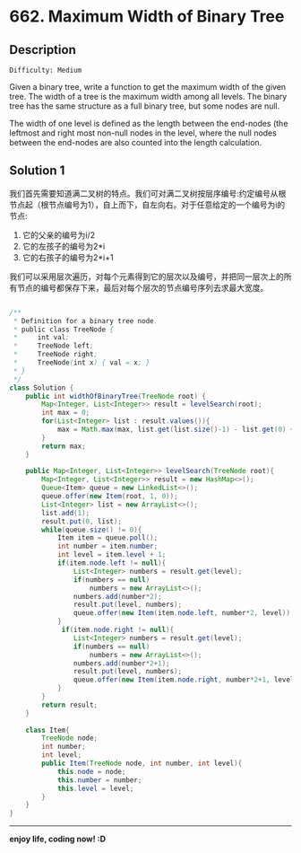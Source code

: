 # 662. Maximum Width of Binary Tree
## Description

```
Difficulty: Medium
```

Given a binary tree, write a function to get the maximum width of the given tree. The width of a tree is the maximum width among all levels. The binary tree has the same structure as a full binary tree, but some nodes are null.

The width of one level is defined as the length between the end-nodes (the leftmost and right most non-null nodes in the level, where the null nodes between the end-nodes are also counted into the length calculation.

## Solution 1
  我们首先需要知道满二叉树的特点。我们可对满二叉树按层序编号:约定编号从根节点起（根节点编号为1），自上而下，自左向右。对于任意给定的一个编号为i的节点:

1. 它的父亲的编号为i/2 
2. 它的左孩子的编号为2*i
3. 它的右孩子的编号为2*i+1

  我们可以采用层次遍历，对每个元素得到它的层次以及编号，并把同一层次上的所有节点的编号都保存下来，最后对每个层次的节点编号序列去求最大宽度。

```java

/**
 * Definition for a binary tree node.
 * public class TreeNode {
 *     int val;
 *     TreeNode left;
 *     TreeNode right;
 *     TreeNode(int x) { val = x; }
 * }
 */
class Solution {
    public int widthOfBinaryTree(TreeNode root) {
        Map<Integer, List<Integer>> result = levelSearch(root);
        int max = 0;
        for(List<Integer> list : result.values()){
            max = Math.max(max, list.get(list.size()-1) - list.get(0) + 1);
        }
        return max;
    }
    
    public Map<Integer, List<Integer>> levelSearch(TreeNode root){
        Map<Integer, List<Integer>> result = new HashMap<>();
        Queue<Item> queue = new LinkedList<>();
        queue.offer(new Item(root, 1, 0));
        List<Integer> list = new ArrayList<>();
        list.add(1);
        result.put(0, list);
        while(queue.size() != 0){
            Item item = queue.poll();
            int number = item.number;
            int level = item.level + 1;
            if(item.node.left != null){
                List<Integer> numbers = result.get(level);
                if(numbers == null)
                    numbers = new ArrayList<>();
                numbers.add(number*2);
                result.put(level, numbers);
                queue.offer(new Item(item.node.left, number*2, level));
            }
             if(item.node.right != null){
                List<Integer> numbers = result.get(level);
                if(numbers == null)
                    numbers = new ArrayList<>();
                numbers.add(number*2+1);
                result.put(level, numbers);
                queue.offer(new Item(item.node.right, number*2+1, level));
            }
        }
        return result;
    }
    
    class Item{
        TreeNode node;
        int number;
        int level;
        public Item(TreeNode node, int number, int level){
            this.node = node;
            this.number = number;
            this.level = level;
        }
    }
}
```

***

**enjoy life, coding now! :D**
